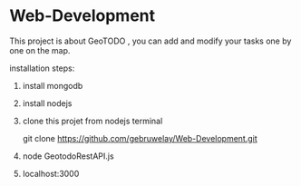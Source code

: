 # Web-Development
This project is about GeoTODO , you can add and modify your tasks one by one on the map.

installation steps:

1. install mongodb

2. install nodejs

3. clone this projet from nodejs terminal
 
   git clone https://github.com/gebruwelay/Web-Development.git
 
 4. node GeotodoRestAPI.js
 5. localhost:3000
